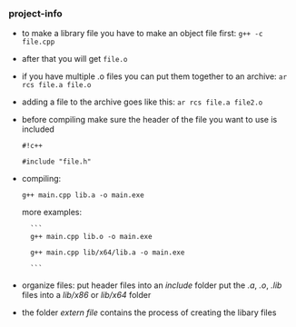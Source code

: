 ### project-info ###

* to make a library file you have to make an object file first:
```g++ -c file.cpp```


* after that you will get
```file.o```


* if you have multiple .o files you can put them together to an archive:
```ar rcs file.a file.o```


* adding a file to the archive goes like this:
```ar rcs file.a file2.o```


* before compiling make sure the header of the file you want to use is included

	```
	#!c++
	
	#include "file.h"
	
	```


* compiling:

	```g++ main.cpp lib.a -o main.exe```
	
	
	more examples:
	
		```
		g++ main.cpp lib.o -o main.exe

		g++ main.cpp lib/x64/lib.a -o main.exe
		
		```
	
	
* organize files:
	put header files into an *include* folder
	put the *.a*, *.o*, *.lib* files into a *lib/x86* or *lib/x64* folder 


* the folder *extern file* contains the process of creating the libary files